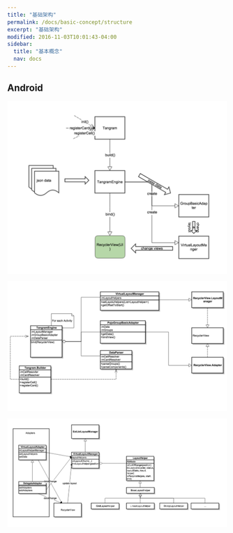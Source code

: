 ```yaml
---
title: "基础架构"
permalink: /docs/basic-concept/structure
excerpt: "基础架构"
modified: 2016-11-03T10:01:43-04:00
sidebar:
  title: "基本概念"
  nav: docs
---
```


## Android

![](/assets/images/tangram/tangram-arch.png)

![](/assets/images/tangram/tangram-cls.png)

![](/assets/images/tangram/vlayout-cls.png)